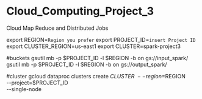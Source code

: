 # Cloud_Computing_Project_3
Cloud Map Reduce and Distributed Jobs


export REGION=`Region you prefer`
export PROJECT_ID=`insert Project ID`
export CLUSTER_REGION=us-east1
export CLUSTER=spark-project3

#buckets
gsutil mb -p $PROJECT_ID -l $REGION -b on gs://input_spark/
gsutil mb -p $PROJECT_ID -l $REGION -b on gs://output_spark/

#cluster
gcloud dataproc clusters create $CLUSTER \
    --region=$REGION \
    --project=$PROJECT_ID \
    --single-node